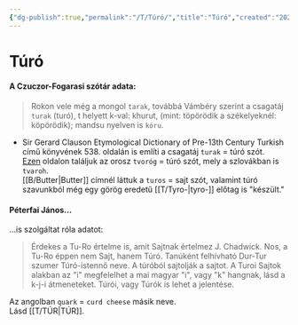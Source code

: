 ```yaml
---
{"dg-publish":true,"permalink":"/T/Túró/","title":"Túró","created":"2025-10-09T19:14","updated":"2025-10-10T21:57"}
---
```



# Túró

#### A Czuczor-Fogarasi szótár adata:

> Rokon vele még a mongol `tarak`, továbbá Vámbéry szerint a csagatáj `turak` (turó), t helyett k-val: khurut, (mint: töpörödik a székelyeknél: köpörödik); mandsu nyelven is `kóru`.  
- Sir Gerard Clauson Etymological Dictionary of Pre-13th Century Turkish című könyvének 538. oldalán is említi a csagatáj `turak` = túró szót.  
[Ezen](https://en.wiktionary.org/wiki/%D1%82%D0%B2%D0%BE%D1%80%D0%BE%D0%B3) oldalon találjuk az orosz `tvoróg` = túró szót, mely a szlovákban is `tvaroh`.  
[[B/Butter\|Butter]] címnél láttuk a `turos` = sajt szót, valamint túró szavunkból még egy görög eredetű [[T/Tyro-\|tyro-]] előtag is "készült."  

#### Péterfai János...  

...is szolgáltat róla adatot:  
> Érdekes a Tu-Ro értelme is, amit Sajtnak értelmez J. Chadwick. Nos, a Tu-Ro éppen nem Sajt, hanem Túró. Tanúként felhívható Dur-Tur szumer Túró-istennő neve. A túróból sajtolják a sajtot. A Turoi Sajtok alakban az "i" megfelelhet a mai magyar "i", vagy "k" hangnak, lásd a k-j-i átmeneteket. Túrói, vagy Túrók is lehet a jelentése.  

Az angolban `quark` = `curd cheese` másik neve.  
Lásd [[T/TÚR\|TÚR]].  